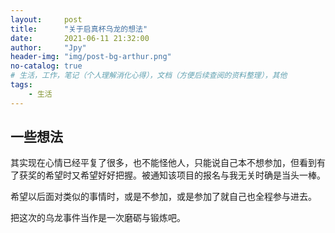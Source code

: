 ```yaml
---
layout:     post
title:      "关于启真杯乌龙的想法"
date:       2021-06-11 21:32:00
author:     "Jpy"
header-img: "img/post-bg-arthur.png"
no-catalog: true
# 生活，工作，笔记（个人理解消化心得），文档（方便后续查阅的资料整理），其他
tags:
    - 生活
---
```


## 一些想法

其实现在心情已经平复了很多，也不能怪他人，只能说自己本不想参加，但看到有了获奖的希望时又希望好好把握。被通知该项目的报名与我无关时确是当头一棒。

希望以后面对类似的事情时，或是不参加，或是参加了就自己也全程参与进去。

把这次的乌龙事件当作是一次磨砺与锻炼吧。